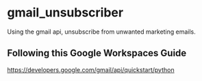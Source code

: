 # gmail_unsubscriber
Using the gmail api, unsubscribe from unwanted marketing emails.

## Following this Google Workspaces Guide
https://developers.google.com/gmail/api/quickstart/python
